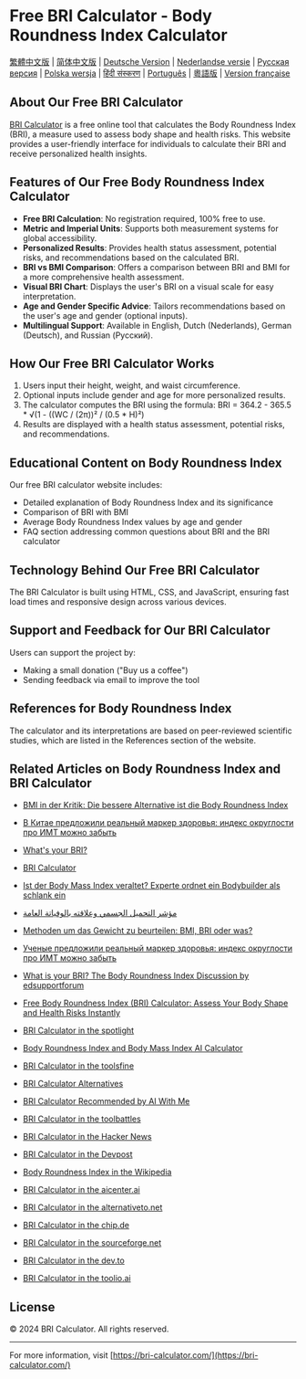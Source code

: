 # Free BRI Calculator - Body Roundness Index Calculator

[繁體中文版](README.zh-TW.md) | [简体中文版](README.zh-CN.md) | [Deutsche Version](README.de.md) | [Nederlandse versie](README.nl.md) | [Русская версия](README.ru.md) | [Polska wersja](README.pl.md) | [हिंदी संस्करण](README.hi.md) | [Português](README.pt.md) | [粵語版](README.yue.md) | [Version française](README.fr.md)

## About Our Free BRI Calculator

[BRI Calculator](https://bri-calculator.com/) is a free online tool that calculates the Body Roundness Index (BRI), a measure used to assess body shape and health risks. This website provides a user-friendly interface for individuals to calculate their BRI and receive personalized health insights.

## Features of Our Free Body Roundness Index Calculator

- **Free BRI Calculation**: No registration required, 100% free to use.
- **Metric and Imperial Units**: Supports both measurement systems for global accessibility.
- **Personalized Results**: Provides health status assessment, potential risks, and recommendations based on the calculated BRI.
- **BRI vs BMI Comparison**: Offers a comparison between BRI and BMI for a more comprehensive health assessment.
- **Visual BRI Chart**: Displays the user's BRI on a visual scale for easy interpretation.
- **Age and Gender Specific Advice**: Tailors recommendations based on the user's age and gender (optional inputs).
- **Multilingual Support**: Available in English, Dutch (Nederlands), German (Deutsch), and Russian (Русский).

## How Our Free BRI Calculator Works

1. Users input their height, weight, and waist circumference.
2. Optional inputs include gender and age for more personalized results.
3. The calculator computes the BRI using the formula: BRI = 364.2 - 365.5 * √(1 - ((WC / (2π))² / (0.5 * H)²)
4. Results are displayed with a health status assessment, potential risks, and recommendations.

## Educational Content on Body Roundness Index

Our free BRI calculator website includes:
- Detailed explanation of Body Roundness Index and its significance
- Comparison of BRI with BMI
- Average Body Roundness Index values by age and gender
- FAQ section addressing common questions about BRI and the BRI calculator


## Technology Behind Our Free BRI Calculator

The BRI Calculator is built using HTML, CSS, and JavaScript, ensuring fast load times and responsive design across various devices.

## Support and Feedback for Our BRI Calculator

Users can support the project by:
- Making a small donation ("Buy us a coffee")
- Sending feedback via email to improve the tool

## References for Body Roundness Index

The calculator and its interpretations are based on peer-reviewed scientific studies, which are listed in the References section of the website.

## Related Articles on Body Roundness Index and BRI Calculator

- [BMI in der Kritik: Die bessere Alternative ist die Body Roundness Index](https://www.watson.ch/leben/international/237992519-bmi-in-der-kritik-der-body-roundness-index-ist-die-besser-alternative)

- [В Китае предложили реальный маркер здоровья: индекс округлости про ИМТ можно забыть](https://doctorpiter.ru/obraz-zhizni/v-kitae-vyveli-realnyi-marker-zdorovya-indeks-okruglosti-pro-imt-mozhno-zabyt-id5863220/)

- [What's your BRI?](https://www.mumsnet.com/talk/_chat/5168939-whats-your-bri)

- [BRI Calculator](https://bai.tools/tools/bri-calculator)

- [Ist der Body Mass Index veraltet? Experte ordnet ein Bodybuilder als schlank ein](https://www.blick.ch/life/gesundheit/fitness/ist-der-body-mass-index-veraltet-experte-ordnet-ein-bodybuilder-gilt-mit-neuem-bri-richtwert-als-schlank-id20168108.html)

- [مؤشر التحميل الجسمي وعلاقته بالوفياتة العامة](https://www.sehatok.com/%D8%B7%D8%A8/%D9%85%D8%A4%D8%B4%D8%B1-%D8%A7%D8%B3%D8%AA%D8%AF%D8%A7%D8%B1%D8%A9-%D8%A7%D9%84%D8%AC%D8%B3%D9%85-%D9%88%D8%B9%D9%84%D8%A7%D9%82%D8%AA%D9%87-%D8%A8%D9%85%D8%B9%D8%AF%D9%84-%D8%A7%D9%84%D9%88%D9%81%D9%8A%D8%A7%D8%AA-%D8%A7%D9%84%D8%B9%D8%A7%D9%85%D8%A9)

- [Methoden um das Gewicht zu beurteilen: BMI, BRI oder was?](https://www.symptome.ch/threads/methoden-um-das-gewicht-zu-beurteilen-bmi-bri-oder-was.138918/#post-1369423)

- [Ученые предложили реальный маркер здоровья: индекс округлости про ИМТ можно забыть](https://bb.lv/statja/ljublju/2024/09/29/ucenye-vyveli-realnyi-marker-zdorovia-indeks-okruglosti)

- [What is your BRI? The Body Roundness Index Discussion by edsupportforum](https://www.edsupportforum.com/threads/whats-your-bri-body-roundness-index.4562078/page-2?post_id=81069667&nested_view=1&sortby=oldest#post-81069667)

- [Free Body Roundness Index (BRI) Calculator: Assess Your Body Shape and Health Risks Instantly](https://news.bensbites.com/posts/28249-free-body-roundness-index-bri-calculator-assess-your-body-shape-and-health-risks-instantly/out)

- [BRI Calculator in the spotlight](https://www.promoteproject.com/startup/174282/bri-calculator)

- [Body Roundness Index and Body Mass Index AI Calculator](https://dang.ai/tool/body-roundness-index-and-body-mass-index-ai-calculator-bri-calculator-com)

- [BRI Calculator in the toolsfine ](https://toolsfine.com/best-ai-tools/bri-calculator)

- [BRI Calculator Alternatives](https://www.saashub.com/bri-calculator-alternatives)

- [BRI Calculator Recommended by AI With Me](https://aiwith.me/tools/bri-calculator-com/)

- [BRI Calculator in the toolbattles](https://toolbattles.com/product/bri-calculator/)

- [BRI Calculator in the Hacker News](https://news.ycombinator.com/item?id=41731063)

- [BRI Calculator in the Devpost](https://devpost.com/software/bri-calculator)

- [Body Roundness Index in the Wikipedia](https://en.wikipedia.org/wiki/Wikipedia:Village_pump_(technical))

- [BRI Calculator in the aicenter.ai](https://aicenter.ai/products/bricalculator)

- [BRI Calculator in the alternativeto.net](https://alternativeto.net/software/bri-calculator/about/)

 - [BRI Calculator in the chip.de](https://www.chip.de/downloads/webapp-BRI-Rechner-Body-Roundness-Index_185519924.html)

 - [BRI Calculator in the sourceforge.net](https://sourceforge.net/projects/free-bri-calculator/)

 - [BRI Calculator in the dev.to](https://dev.to/_ab56e9bbfaff3a478352a/introducing-the-free-bri-calculator-a-better-way-to-assess-body-shape-and-health-risks-1643-temp-slug-7989106?preview=0512ef5ffbed31605da81840f0d14324ad6ab845b878cc6c5ba79a2b3b551d49f6511213350dd0c7b75ed3cd551590d4d9a1348d4696946bd5722dc2)

 - [BRI Calculator in the toolio.ai](https://www.toolio.ai/tool/body-roundness-index-bri-calculator)

## License

© 2024 BRI Calculator. All rights reserved.

---

For more information, visit [https://bri-calculator.com/](https://bri-calculator.com/)